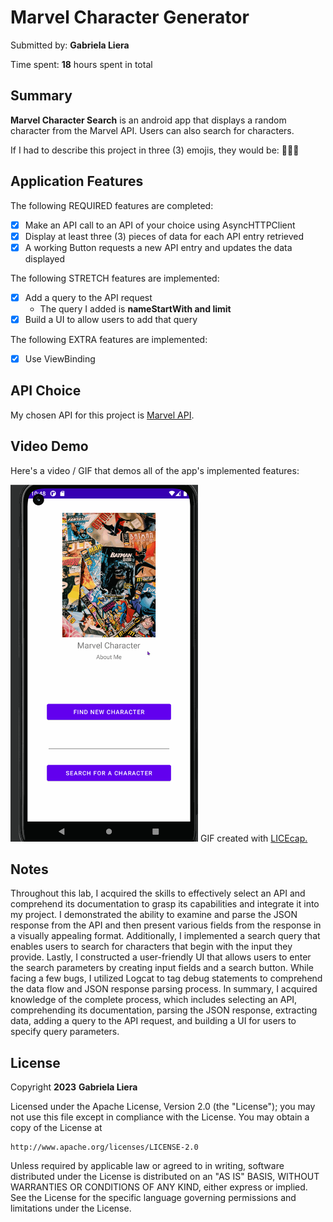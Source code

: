 # Marvel Character Generator

Submitted by: **Gabriela Liera**

Time spent: **18** hours spent in total

## Summary

**Marvel Character Search** is an android app that displays a random character from the Marvel API. Users can also search for characters.

If I had to describe this project in three (3) emojis, they would be: **🤖🦸🧐**

## Application Features

The following REQUIRED features are completed:

- [X] Make an API call to an API of your choice using AsyncHTTPClient
- [X] Display at least three (3) pieces of data for each API entry retrieved
- [X] A working Button requests a new API entry and updates the data displayed

The following STRETCH features are implemented:

- [X] Add a query to the API request
  - The query I added is **nameStartWith and limit**
- [X] Build a UI to allow users to add that query

The following EXTRA features are implemented:

- [X] Use ViewBinding 

## API Choice

My chosen API for this project is <a href="https://developer.marvel.com/">Marvel API</a>.

## Video Demo

Here's a video / GIF that demos all of the app's implemented features:

<img src='https://github.com/gabrielaliera/Marvel_Character_Generator/blob/master/marvel-walkthrough.gif' title='Video Demo' width='300' heigth="500" alt='Video Demo' />
GIF created with <a href="https://www.cockos.com/licecap/">LICEcap.</a> 


## Notes

Throughout this lab, I acquired the skills to effectively select an API and comprehend its documentation to grasp its capabilities and integrate it into my project. I demonstrated the ability to examine and parse the JSON response from the API and then present various fields from the response in a visually appealing format. Additionally, I implemented a search query that enables users to search for characters that begin with the input they provide. Lastly, I constructed a user-friendly UI that allows users to enter the search parameters by creating input fields and a search button. While facing a few bugs, I utilized Logcat to tag debug statements to comprehend the data flow and JSON response parsing process. In summary, I acquired knowledge of the complete process, which includes selecting an API, comprehending its documentation, parsing the JSON response, extracting data, adding a query to the API request, and building a UI for users to specify query parameters.

## License

Copyright **2023** **Gabriela Liera**

Licensed under the Apache License, Version 2.0 (the "License");
you may not use this file except in compliance with the License.
You may obtain a copy of the License at

    http://www.apache.org/licenses/LICENSE-2.0

Unless required by applicable law or agreed to in writing, software
distributed under the License is distributed on an "AS IS" BASIS,
WITHOUT WARRANTIES OR CONDITIONS OF ANY KIND, either express or implied.
See the License for the specific language governing permissions and
limitations under the License.
